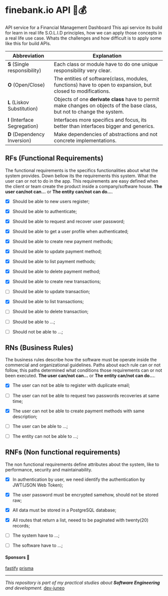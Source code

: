 # finebank.io API 🏦💰

API service for a Financial Management Dashboard
This api service its build for learn in real life S.O.L.I.D principles, how we can apply those concepts in a real life use case.
Whats the challenges and how difficult is to apply some like this for build APIs.

| Abbreviation                  | Explanation                                                                                                               |
| ----------------------------- | ------------------------------------------------------------------------------------------------------------------------- |
| **S** (Single responsibility) | Each class or module have to do one unique responsibility very clear.                                                     |
| **O** (Open/Close)            | The entities of software(class, modules, functions) have to open to expansion, but closed to modifications.               |
| **L** (Liskov Substitution)   | Objects of one **derivate class** have to permit make changes on objects of the base class, but not to change the system. |
| **I** (Interface Segregation) | Interfaces more specifics and focus, its better than interfaces bigger and generics.                                      |
| **D** (Dependency Inversion)  | Make dependencies of abstractions and not concrete implementations.                                                       |

## RFs (Functional Requirements)

The functional requirements is the specifics functionalities about what the system provides. Down bellow its the requirements this system.
What the user can or not to do in the app. This requirements are easy defined when the client or team create the product inside a company/software house. **The user can/not can...** or **The entity can/not can do...**.

- [x] Should be able to new users register;
- [x] Should be able to authenticate;
- [x] Should be able to request and recover user password;
- [x] Should be able to get a user profile when authenticated;
- [x] Should be able to create new payment methods;
- [x] Should be able to update payment method;
- [x] Should be able to list payment methods;
- [x] Should be able to delete payment method;
- [x] Should be able to create new transactions;
- [ ] Should be able to update transaction;
- [x] Should be able to list transactions;
- [ ] Should be able to delete transaction;

- [ ] Should be able to ...;
- [ ] Should not be able to ...;

## RNs (Business Rules)

The business rules describe how the software must be operate inside the commercial and organizational guidelines.
Paths about each rule can or not follow, this paths determined what conditions those requirements can or not been executed. **The user can/not can...** or **The entity can/not can do...**.

- [x] The user can not be able to register with duplicate email;
- [ ] The user can not be able to request two passwords recoveries at same time;
- [x] The user can not be able to create payment methods with same description;

- [ ] The user can be able to ...;
- [ ] The entity can not be able to ...;

## RNFs (Non functional requirements)

The non functional requirements define attributes about the system, like to performance, security and maintainability.

- [x] In authentication by user, we need identify the authentication by JWT(JSON Web Token);
- [x] The user password must be encrypted samehow, should not be stored raw;
- [x] All data must be stored in a PostgreSQL database;
- [x] All routes that return a list, neeed to be paginated with twenty(20) records;

- [ ] The system have to ...;
- [ ] The software have to ...;

#### Sponsors 🤝

[fastify](https://github.com/fastify/fastify)
[prisma](https://github.com/prisma/prisma)

---

_This repository is part of my practical studies about **Software Engineering** and development._
[dev-juneo](https://github.com/adairjuneo)
